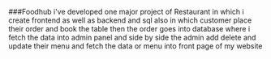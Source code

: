 ###Foodhub
i've developed one major project of Restaurant in which i create frontend as well as backend and sql also in which customer place their order and book the table then the order goes into database where i fetch the data into admin panel and side by side the admin add delete and update their menu and fetch the data or menu into front page of my website

